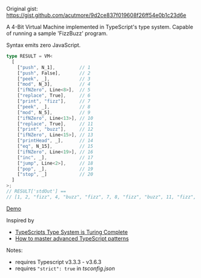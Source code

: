 Original gist: https://gist.github.com/acutmore/9d2ce837f019608f26ff54e0b1c23d6e

A 4-Bit Virtual Machine implemented in TypeScript's type system. Capable of running a sample 'FizzBuzz' program.

Syntax emits zero JavaScript.

```ts
type RESULT = VM<
  [
    ["push", N_1],         // 1
    ["push", False],       // 2
    ["peek", _],           // 3
    ["mod", N_3],          // 4
    ["ifNZero", Line<8>],  // 5
    ["replace", True],     // 6
    ["print", "fizz"],     // 7
    ["peek", _],           // 8
    ["mod", N_5],          // 9
    ["ifNZero", Line<13>], // 10
    ["replace", True],     // 11
    ["print", "buzz"],     // 12
    ["ifNZero", Line<15>], // 13
    ["printHead", _],      // 14
    ["eq", N_15],          // 15
    ["ifNZero", Line<19>], // 16
    ["inc", _],            // 17
    ["jump", Line<2>],     // 18
    ["pop", _],            // 19
    ["stop", _]            // 20
  ]
>;
// RESULT['stdOut'] ==
// [1, 2, "fizz", 4, "buzz", "fizz", 7, 8, "fizz", "buzz", 11, "fizz", 13, 14, "fizz", "buzz"];
```

[Demo](http://www.typescriptlang.org/play/?alwaysStrict=false&ts=3.6.3#code/C4TwDgpgBAcg9gfQIICcDmUC8UCGA7EAbgChRIoEsoAiaks6ASTwGdgUBXAY2AEs48yACZCUEFiyr4QAbQC6hKAHolUDi2g4UKHLIDkAGwh40wABZ65UYHCi88QiAA87eG1AAKKOGh0BbPUl7Nk4eflZScGgAISoARigAHygABnooqGjGABUAZQQAFioZaIAaTPKyzIVI8hgOPyosvMKSWqZWdm4+AUlMYigkqBlqMHUzanL6vytBufmFhZVhs3KAOg3gWbmAWgA+QZktNHLVqA21rYGhkbA4MEnYRFQ0bcX3weWZM4uthf3Dr85NdkiMhBwHlNnug3h9Fl8fptYQCVqd1kiQcNRhAIABrR7wZAwuEfBGnRGXKwo75nWkUq6DUHUMRgAw4LgQAkNWEkz6qb7oyn-A7DY6Chk3aj2LgE6GvXnvMnnJHCw4AajV9OBjKxfjgQi5MwVcKVQNVKygAFJcOhxdrJRAAI6GnnGuamlXzalmLDYMVQLWYkYAKwakKgzBC3XCwlE4hYb2Wob8YCgYG8vhwjXcwS6YQEuGANrQQalADMYAAtCDeR6RvM9QRIERiCRWZZ3VNmCA4ITlXhlqAAQmwKSgydT6Z8-mstlzoUbheLpfT9mAAAkewaoUT5bzllx7iAA1vyoeAG41ovuEL2DDmYy4ESzqBsIRwDjAFcoNePW8mV0TVUXshGLF83w-L8dRGNh7llXcFDdPkAxwAxgCHKAxGADgUFYKBDzcYxgEkOBBwgz9iEo5ZsnEa9uygPx2TMexoAAd14cxcFfLNWWgKdMz8YhlgACjMOBLxQBiPw0KBxJrKAACUAFFcgAVQAGWycCcWsKIAEooEohhFJUjStOwAA1ABZAAea4ZGuQ5RnGAkEDiORylJVQ4kcrExhYCZygAMVQjQPMVVQACZfNuHF8XKBBwpJZYAGYYuoPVt1gBAUqSryoAKdKByrGs4EedSWJsgAOPYkuWABWdKWTZDlHmyTgIDy5CADZ0tXNxHmoMteAALxG6guuUVQAHY+rix5Es8oCoCq9LMtc+rJqWVQAE4iorata3KCq8AgGy4hS2rymWOIUiaiBWXZTlynajhOqW5C4h8+Zbh-AbymoAAjDgxomj6pqgOJop+8sSqOqATrOuJ6quiGLr6v6Ny3BatpuwqYadVzka2+YbsamHisOsrjsquIdtRm7eopvAZQSkntsh2aYYncrKsi1HSe81aYc7HHwYiyG9ph2Dw0ShVlkiu7BmBPYSGWJSnEgHgIFAyCxmAAAuIT+TicpIoB4bQfKAoAeBq2aEt8bymm8oqot0anZoO3Pa+937Yu8o4hth2PcG72JraISACoo4GKOoGyZigkkB8GJwewoCIlBjzuNcX04PBrHoizeBQbDUKgKymJYuOoAAATALQs08DMZx2BP6K0HRj1I1wo3zPD3GcCAuE-CBa7rrCcLwgBvV9gCEAB5T8Dfnv60HkKAAF846UdooGsuzBi8adm+cYBjCESR6wXcIWHkUpriUePzy0XgcEBowWFXqO98GBTxAcDQpnJwF8HCSGkFQZgp0UCHxPgJPYxADjYBnk-VQqkZI4GsP4O4BgWIvnPpfBOURchcB-GAYAgRiHkHrPgPgOBFyOAoT6PBfgOKyUHPVJWkNV5wNblmco0Cax8NPn4coD9FKALQnsVW1wUirwASwIBwAYLAAYZyGoW8ZCKOUSMNRaAJogLAVfL2H4WacigAAfkhlAVeKQaj7yEbA2y1x4EzkIeAiMnRb69AftcaIZiOSSA8SY6Qm9sB+P-lIosISIEECoNkXgXBcQ2TcVmRByCoCoOQhg6AwBWK2HYDxOAeDTop1sGWHCD5JLSjEDgGSrCOIXGuHEVeTiRECXKF4B6l8bLSEqIE8QexH7vESckmyOi0KqPURNGQ9jyiTJUdQNgMy5AyHcgs6J0yL6zMiuFRZ2yNEyFyoghYsjBjyMkUotCJAtEHOoPowxsTTEcHMdQQygxrHCQCa8oJMhDDGFMBYKwzzyZzGsdwwYq84h6WuHYhx6snAjzHkXaAp1QF9wbOEfeYyUmuP4Y0Z5N9oy+I8q4gAwkYy+cTZBWAieFDsBKdiHleRfSS7cjAmE4r3LuuhXCOCRUENwthiUDxYNcXIajklUs8dMcJwwyWDElUvT8MqTH-g3nShVSCqDZIhgAEQgMNU6uADAGFRQfKymKfEREGHofyFhV64tSQSrpLJen9M8OS4ZLcekOBdaImQHhyUjE5UCiaayNlQEleyXEPrlXL2AOcqA9r7h6CdUklJaSxG+sgP6z1wafXZHTgYGyMbknxoXom5NehwRgHTQnTNAbOm5o9QQLp3q3V+qEDZTcvYy1SrjeUctQ7o1Vs-DWyAeIG3OuzV2vNPaC2dtbf6vtPbi28FLSOmRw7B2VpVUmkgdrmpPRnU2udK7F3tq9T67pC7m3+CDSG6gYbzARvWeFDdW6937urUelN0oz3jIvXettIAO23vdf6pA+r9WFF7VuAdsafUwDckWktSGK2-onf+5YddiI7F4GgPAcAxBQHbgRc80poDZBIWQ3gFCi4MKgEIXgVGWDhDsJIEjRZ7DGo4uPO1mUgNZtdZevp17C3zt6VZRecGCgIf7dut1gbg2hsBW+uQka5Doc3ZhuN2HD3XD0E6ETD6BHiaXZB7tNklIAEV4Nrv05B1Tz7X0TC0x+ytyHd0HuTcsPQE49CvhxH4CBkg0BwH1FxPADCcIVz4H4PJthAaDNkoXVORSUwlJrnaoLq8576NXkDQZdB57qNXkGsT2an3qa5R57Tu7Y2+cTVYLe-69CU1Kg2pz261WSFQ5CqxjbgPVag1e8DN6XoYeU2OvzvkM2jdESpgStWX0aYax+6benZsJpw8Z-qWNexmZA+NiTk2pNjua+J1D2Q4CSvXopnt27DMyI64dk7Y2bNWaa8k6T-qatqfW-V99Ua9tJprTLBthWcBoGK62ZRZWVkXwK-PA9CiIASQ0AOvz29t64dUInR89gBWuHcKnQ82gR68e8SSwugN6k63Sxa0eVO3BpiZSywiklhLBthVowHbmNvvvsQi1QBQdjRHYagDiZgkt8C4AjHwSSoCqTwOw4SSB1KqVhcsduZh8BCCMFAPADRAY1kkGOdwyNjbkczhJEA5g7z4V6A2JnZZvCNDiDsQG7CDDK8V2gdR4r96DeKCkcoEfUiR5qMZVDCQImm2j8n+x6Q6gIEiuHwOkeY9p+gKhlKxQk9J6j6n0PhQs-J5L7HjIqH6pF5z5DXP5fuqV+L83uPCBpoN6b73svneqqV9L4HGv6edo9+H5DUf+e3JjgiVHkvI+8-ZS+j3xfU-l-x8z-Pxvxfp8r8L4n3fS-y9Bzb9njfp-69H973v5fIUDAyWwIN5fr1oDP7cm0Yysn5NHxNw0GsBhUjfrWABoEZFjNjXgFgYA55aYcA5+KAV+H8D+L+H+P+TCaJEAyBbAfVRgCyeDU3JLHQGwFAcoVjdjUjDJXVFpVeBHKZZkCARiEnGsCOORVeF-YgLROgpZR5EFUBalGgbg95axBIeFL-DIXA-AhTa4QgwAkgkA5ofIG2a4cgqAmA-gzxRQwoeAl+N+FA8QNA64LnGJDQkxLQooD-CPa4MQJghweSZ5cwqgWQ4g0jHVFBNBDA2wxwSSGyCAiglAGgrJawWHeHaJMrYw1eYwxQGw9OOwlAWgxg2I7w-HDwmI5gySPYbAVQ6AgIi5VeSQgggAlw0gvwtQkomDX-YwqYNDYdVSaIeDNIuIsgyAnIt7TgmQclReKyDwBoxI9I5o-wvYdTCQJ5UwyQBIEQ2xVIBxb-DSeDawiANAJABQnIJQ8AsQNAWIBw1Y7Qp+XQ5Az+AwqAX+a4JRPwMcbYloCwzIHIAAdUYFyCUmQBgH1RshkA2KQDmXCg+K+PKB+PmQwKWK+O+MWOiGGVOIaASEuKUKoAqPmJ+ijyQBeJsh+KjQ2OiC+J9SRNeNRJBM2K83KGxJRMWM+LRNBJkD2Sul8jOO4XBMGDOMz2hIr2wDhOkIRMbyJJ+L2T+PJPsSxORK5LxIxPcipPmDOO+igDpNfAaELyZOuNZLeMn0RIFJJOOSFMxPCgZKoOwDOJSnEPIDUnqLZMBOWLlPWNBJWKuJ0MQL0MOO-mOPQKwWeUNOyAUiQHJWyAQGUjUk0ioCCg0nUgQBdLdI9MXgUhsij3+PVL5PAMBhAODPdM9O9LMj9IDKDLqNdMTLDL6RGFS20DgFYjBhNK20BOFJ03AMV2dIzJDKTNMl9OwH9PUkDITNDPDMBlzNI28ELLxM+O5NLIpPLJUPjOrMTK9LrPMigEbObJHNbJsi4A7PzO7J5KBNymXIxJOTcNFDBAHDLCLPbOoFYzLF3PCnnIPJ3KLKEG3KPIjX1OgAVIWKWMtLWIfK2LGJuKtL2JtIONQIdOuCdLfIqKUgUjHJ9InKnOQFgyAojOXM+IBPRMxNjJAMAuAuTPrMnLTOQpzOoC4C7hACLNxLXIJKMKQsgpQvHNTKbIgv1Sgv3Jwu0Dwp7IHMIspPANAmeWQpApTIbIwtIrnJGDouznwtVNXP7I3MySOBggaD3Mkr8CLNPLOIvJkpvKMgyHApbOyGzOuDzK7IUPAP-OMUkDKC0t0s-KQPfjtMMPpI4EBiKR4FIyhLfPUs4rQvXC1yCnTOiEzNnJwHKEBilKURsp0DspQEZMcpnNrNAqoFcvUncvUs0rFOstspILiCvOPPAMGG0oLOuG1KyRUJ3NXgCqStI0ilStYIys7ILNXmzMKqCuSoXK7KLJqvZBIJKpK0XImlkXaxUvIHAswqMNwpMsGH0oEKMoysGuUH2PMp-JOKGpEBrAcoMqgA4tQonOivcswp8qgD8r0rmpCpIuorIsiuwDWqoqgoEsmxAnmqUp003L1TONXkupCuuv-XOqqvDMetavOqLMepSuwtwo6tuVvOjXCuconLnkPLLFXmiEUEytYihpSOMmWvIpQWlL8ChsUFesyBSP3hOrivet0q2oUMyT1QhtXgAA1szNq-L-1YbV4iSYBF5sg+kfVqbOCgaTqNqCa4yHDiaIS0aoAKb3rfLk1MaiSqbOqgbmh7jHjnjXjhrNCdjg5ua3zzDxLrgxbfitqEL1bkScASz2yRTwCNa+z2yWKda5a1TfK1TEEZiMhOjuj4SuIzTjLnbPhJr9D7SZr8ILi3z7aeiVqqA-acyAT2yYyjCFqBC-bQbA6uiPAcyo0DbBzBguBQrFqo6A7sAg69aTaBypSuBZTfbY7o7M7Y6cyRL2yxLqDBgv57SwzHbk6UoRhfBgAwZfIiT86RhCYTzWrm6Or0qlqXj4Mk8O7qAu6zxWqx78Jfre6k65hsT4MR7J6U7O7nQTzfql6Ugm6y4Orsr-0nQ6bB6FMuBN7R7V6zx16z78IJ7L7F7V7k1m63r678JG71sRjFU57kTb65LWqa6+627D7zozwX6l7r65Lfrf7Z7Bh56j7gGb7QG16V65KT6IHTlJTAburoB07kagia70bM5HQ8GH6saur94g6-zxrlbFrRqJqvyprxBfyhr1J4xE58BXyqHYTkSGambtrcApScAABxOpNlFhvANhkajh14wGKYRm5mqUp0DgCuBwqgBm96phiQERqoARoRmsDRnKueXB3ANRlgDRxQfe-BhRgwRQIhrRnsYRg3UR7G4yezR2+WswxWxC12mhsyj2hh-Bn29h5-QW4O8KUO2ep0COzQ5RoJvWhOoiwYJ0VO8RwJympirWs2+Jx0AugJ2AaJy2rWk5R+cS6BmyJ0KPcJ8oBJipzJn1JU22uoaJrmomqunhXK+YVpSGf9PI1If9LqrpvVQYdptIXyS5CUneLRHANZQGOp6ABphw3ypp9wgZgrXyQZzp1IaFHp-9S5fplpuINZy5bhMZo4SZ6Zge3-Vxwy+ZuZ-CAmtilWzJIk82vpYWo2z+sgjJIGsWxpnm5p9pnZ9pvZ4ZuxTZtg1puYVZoF1Ia4I5iZmQKZoGlRvpb5+5355Ztp4FyFoZwYXp9ZsFpZ7pyFwF7F9o2F+FjBqAOuhTC5ioQm65yslWsghZil8M64Sml51l8Mrgd5pBIGym5Fqh3m-F-5jZwlkFvplZkV+YA5npklk5hFmR6lsE1FglrpnycZsXCMRwVCAwY8bV2SapKAIPC+SQApIBUCc3LajgTdIsQGY8Q8bLDjEwWAbElgR+ZYMSViTHeSJ3SQMhWx+hrBWjSAUhchIsVNCQXgQ41wfjC+KAf3NNTOfMgIuPL565yhkawVlp4VlVuYEZsV3F7Nol3NyVlI9VuFjV1SPgR-O3c3HC9QTQM1DnURbjHEUCLBPQT8TdFgYLLQHsKiVQclOSMuAqH3dhQg83SSdwLBDVKAMsYAw7O8cvO7B7O8GyQuWAhoVB7Addt8sPaxagFIagOFE3EA+PYbagOII9qFE92AjPc9yKK9qYndxagvc9lKR91eZ9gQ1DIofdgoD9m93dhAevfd+qADr92VBAVvfd7qcD09rvc96aOD29wffdqqZDoD8ffdnaDDl92fc926XD79tyCYmgL6IjyDqGAjh949iDkxePQvfdi6Cj+jtyX9sj-92j+D5GAjsD496gWLPAOgKiGOKAfhtjR8LBUpNFM3eSKeXCXAQuUVRsWMVsSQX84yRGGyaTkA8dmsBKBAECNTkA5TmMZsOMCQYoHTZpy5LT6T-7CbAzoz+MNo-Fr9GyBAQzlsFz25GQTz5ziQOrcNPgxanTyYsQ-tjnbtKAAAMhPF7Fi+CM3US7ECxzyRwFxEfA9zgEEndeAGADAG-hUDQFl2srWHtaUDAFLl4CcB2DQDMCUCS1YwaCUE-jgEBka-qTZSUAYBYGZRwmzh2H8CEBwCUBYBQC4CUGYKcEuBD2MlA39QsiwOvVQEkmeTCWs+wGEmEmuHPF4XAIuBwDpu0GIAMkwAOGkAMmeWEkO9Xj43kheBYDO4u4IGuGsUe+PfkHZsQy0nW4IHkEyV+7fKOGvUO-+602G2yC+Kfa9ZQCBvc6B8Wo28yW29+CdWe8U5ACu7fO2+uAQAevbWuF+BLTu7wDLHkmyGyFO6wBe6x7e4Tip+va+-JYATS5skR4EI24WWW9pSs8ER5-lQB5s4xzZ+yAc-Z5kEYCC8032Ws3vU9UYFc5aYUl86l+B2C5AKh-V802G1EOmJICAA)


Inspired by
- [TypeScripts Type System is Turing Complete](https://github.com/Microsoft/TypeScript/issues/14833)
- [How to master advanced TypeScript patterns](https://github.com/pirix-gh/medium/blob/master/types-curry-ramda/src/index.ts)

Notes:
- requires Typescript v3.3.3 - v3.6.3
- requires `"strict": true` in _tsconfig.json_

